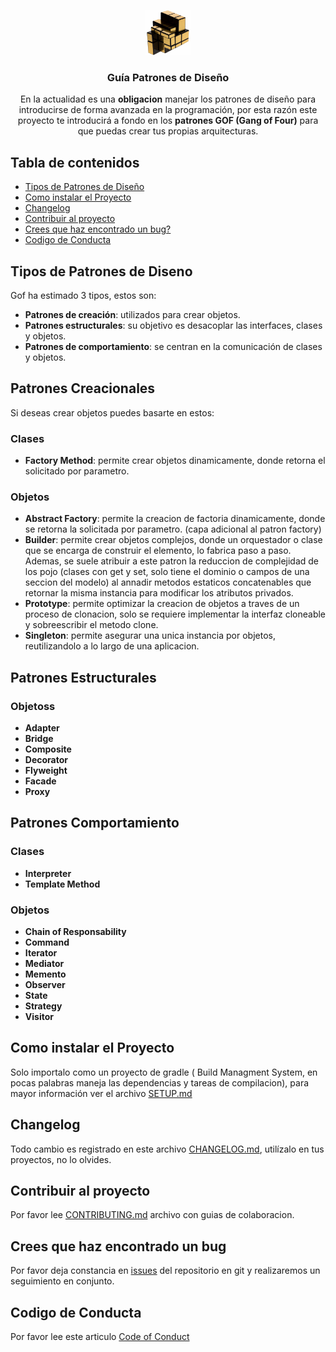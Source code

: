 <p align="center">

  <img src="./documentation/assets/images/rubick-cubo-gold.jpg" alt="Guia Patrones de Diseno" width=72 height=72 />

  <h3 align="center">Guía Patrones de Diseño</h3>

  <p align="center">
    En la actualidad es una <b>obligacion</b> manejar los patrones de diseño para introducirse de forma 
    avanzada en la programación, por esta razón este proyecto te introducirá a fondo en los <b>patrones 
    GOF (Gang of Four)</b> para que puedas crear tus propias arquitecturas.
  </p>
  
</p>

## Tabla de contenidos

* [Tipos de Patrones de Diseño](#tipos-de-patrones-de-diseno)
* [Como instalar el Proyecto](#como-instalar-el-proyecto)
* [Changelog](#changelog)
* [Contribuir al proyecto](#contribuir-al-proyecto)
* [Crees que haz encontrado un bug?](#crees-que-haz-encontrado-un-bug)
* [Codigo de Conducta](#codigo-de-conducta)

## Tipos de Patrones de Diseno

Gof ha estimado 3 tipos, estos son: 

* **Patrones de creación**: utilizados para crear objetos.
* **Patrones estructurales**: su objetivo es desacoplar las interfaces, clases y objetos.
* **Patrones de comportamiento**: se centran en la comunicación de clases y objetos.

## Patrones Creacionales

Si deseas crear objetos puedes basarte en estos: 

### Clases

* **Factory Method**: permite crear objetos dinamicamente, donde retorna el solicitado por parametro. 

### Objetos

* **Abstract Factory**: permite la creacion de factoria dinamicamente, donde se retorna la solicitada por parametro. (capa adicional al patron factory)
* **Builder**: permite crear objetos complejos, donde un orquestador o clase que se encarga de construir el elemento, lo fabrica paso a paso. Ademas, se suele atribuir a este patron la reduccion de complejidad de los 
pojo (clases con get y set, solo tiene el dominio o campos de una seccion del modelo) al annadir metodos estaticos concatenables que retornar la misma instancia para modificar los atributos privados.
* **Prototype**: permite optimizar la creacion de objetos a traves de un proceso de clonacion, solo se requiere implementar la interfaz cloneable y sobreescribir el metodo clone.
* **Singleton**: permite asegurar una unica instancia por objetos, reutilizandolo a lo largo de una aplicacion.

## Patrones Estructurales

### Objetoss

* **Adapter**
* **Bridge**
* **Composite**
* **Decorator**
* **Flyweight**
* **Facade**
* **Proxy**

## Patrones Comportamiento

### Clases

* **Interpreter**
* **Template Method**

### Objetos

* **Chain of Responsability**
* **Command**
* **Iterator**
* **Mediator**
* **Memento**
* **Observer**
* **State**
* **Strategy**
* **Visitor**

## Como instalar el Proyecto

Solo importalo como un proyecto de gradle ( Build Managment System, en pocas palabras maneja las dependencias y tareas de compilacion), para mayor información ver el archivo [SETUP.md](SETUP.md)

## Changelog

Todo cambio es registrado en este archivo [CHANGELOG.md](CHANGELOG.md), utilízalo en tus proyectos, no lo olvides.

## Contribuir al proyecto

Por favor lee [CONTRIBUTING.md](CONTRIBUTING.md) archivo con guias de colaboracion.

## Crees que haz encontrado un bug

Por favor deja constancia en [issues](https://github.com/stephanoapiolaza/dessign-pattern/issues) del repositorio en git
y realizaremos un seguimiento en conjunto.

## Codigo de Conducta

Por favor lee este articulo [Code of Conduct](CODE_OF_CONDUCT.md)
